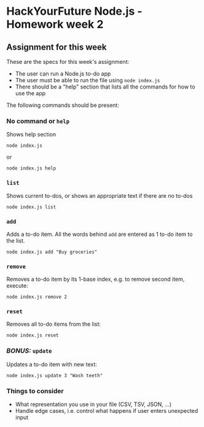 # HackYourFuture Node.js - Homework week 2

## Assignment for this week

These are the specs for this week's assignment:

- The user can run a Node.js to-do app
- The user must be able to run the file using `node index.js`
- There should be a "help" section that lists all the commands for how to use
  the app

The following commands should be present:

### No command or `help`

Shows help section

```
node index.js
```

or

```
node index.js help
```

### `list`

Shows current to-dos, or shows an appropriate text if there are no to-dos

```
node index.js list
```

### `add`

Adds a to-do item. All the words behind `add` are entered as 1 to-do item to the
list.

```
node index.js add "Buy groceries"
```

### `remove`

Removes a to-do item by its 1-base index, e.g. to remove second item, execute:

```
node index.js remove 2
```

### `reset`

Removes all to-do items from the list:

```
node index.js reset
```

### *BONUS:* `update`

Updates a to-do item with new text:

```
node index.js update 3 "Wash teeth"
```

### Things to consider

- What representation you use in your file (CSV, TSV, JSON, ...)
- Handle edge cases, i.e. control what happens if user enters unexpected input
